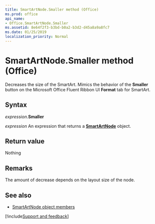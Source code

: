 ```yaml
---
title: SmartArtNode.Smaller method (Office)
ms.prod: office
api_name:
- Office.SmartArtNode.Smaller
ms.assetid: 8e64f2f3-b3bd-b0a2-b3d2-d45a8a9a8fc7
ms.date: 01/25/2019
localization_priority: Normal
---
```



# SmartArtNode.Smaller method (Office)

Decreases the size of the SmartArt. Mimics the behavior of the **Smaller** button on the Microsoft Office Fluent Ribbon UI **Format** tab for SmartArt.

## Syntax

_expression_.**Smaller**

_expression_ An expression that returns a **[SmartArtNode](Office.SmartArtNode.md)** object.


## Return value

Nothing


## Remarks

The amount of decrease depends on the layout size of the node.


## See also

- [SmartArtNode object members](overview/Library-Reference/smartartnode-members-office.md)



[!include[Support and feedback](~/includes/feedback-boilerplate.md)]